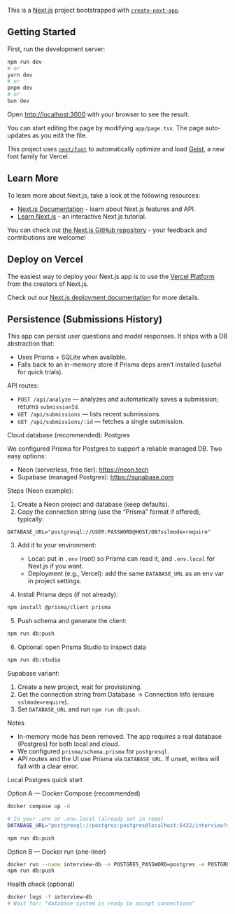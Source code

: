 This is a [Next.js](https://nextjs.org) project bootstrapped with [`create-next-app`](https://nextjs.org/docs/app/api-reference/cli/create-next-app).

## Getting Started

First, run the development server:

```bash
npm run dev
# or
yarn dev
# or
pnpm dev
# or
bun dev
```

Open [http://localhost:3000](http://localhost:3000) with your browser to see the result.

You can start editing the page by modifying `app/page.tsx`. The page auto-updates as you edit the file.

This project uses [`next/font`](https://nextjs.org/docs/app/building-your-application/optimizing/fonts) to automatically optimize and load [Geist](https://vercel.com/font), a new font family for Vercel.

## Learn More

To learn more about Next.js, take a look at the following resources:

- [Next.js Documentation](https://nextjs.org/docs) - learn about Next.js features and API.
- [Learn Next.js](https://nextjs.org/learn) - an interactive Next.js tutorial.

You can check out [the Next.js GitHub repository](https://github.com/vercel/next.js) - your feedback and contributions are welcome!

## Deploy on Vercel

The easiest way to deploy your Next.js app is to use the [Vercel Platform](https://vercel.com/new?utm_medium=default-template&filter=next.js&utm_source=create-next-app&utm_campaign=create-next-app-readme) from the creators of Next.js.

Check out our [Next.js deployment documentation](https://nextjs.org/docs/app/building-your-application/deploying) for more details.

## Persistence (Submissions History)

This app can persist user questions and model responses. It ships with a DB abstraction that:

- Uses Prisma + SQLite when available.
- Falls back to an in-memory store if Prisma deps aren’t installed (useful for quick trials).

API routes:
- `POST /api/analyze` — analyzes and automatically saves a submission; returns `submissionId`.
- `GET /api/submissions` — lists recent submissions.
- `GET /api/submissions/:id` — fetches a single submission.

Cloud database (recommended): Postgres

We configured Prisma for Postgres to support a reliable managed DB. Two easy options:

- Neon (serverless, free tier): https://neon.tech
- Supabase (managed Postgres): https://supabase.com

Steps (Neon example):

1) Create a Neon project and database (keep defaults).
2) Copy the connection string (use the “Prisma” format if offered), typically:

```
DATABASE_URL="postgresql://USER:PASSWORD@HOST/DB?sslmode=require"
```

3) Add it to your environment:
   - Local: put in `.env` (root) so Prisma can read it, and `.env.local` for Next.js if you want.
   - Deployment (e.g., Vercel): add the same `DATABASE_URL` as an env var in project settings.

4) Install Prisma deps (if not already):

```bash
npm install @prisma/client prisma
```

5) Push schema and generate the client:

```bash
npm run db:push
```

6) Optional: open Prisma Studio to inspect data

```bash
npm run db:studio
```

Supabase variant:
1) Create a new project, wait for provisioning.
2) Get the connection string from Database → Connection Info (ensure `sslmode=require`).
3) Set `DATABASE_URL` and run `npm run db:push`.

Notes
- In-memory mode has been removed. The app requires a real database (Postgres) for both local and cloud.
- We configured `prisma/schema.prisma` for `postgresql`.
- API routes and the UI use Prisma via `DATABASE_URL`. If unset, writes will fail with a clear error.

Local Postgres quick start

Option A — Docker Compose (recommended)

```bash
docker compose up -d

# In your .env or .env.local (already set in repo)
DATABASE_URL="postgresql://postgres:postgres@localhost:5432/interview?sslmode=disable"

npm run db:push
```

Option B — Docker run (one-liner)

```bash
docker run --name interview-db -e POSTGRES_PASSWORD=postgres -e POSTGRES_USER=postgres -e POSTGRES_DB=interview -p 5432:5432 -d postgres:15
npm run db:push
```

Health check (optional)

```bash
docker logs -f interview-db
# Wait for: "database system is ready to accept connections"
```
